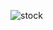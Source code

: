 ![stock](https://user-images.githubusercontent.com/62831955/222869602-42a7e982-56ee-4794-b278-655c35c778ca.jpg)
